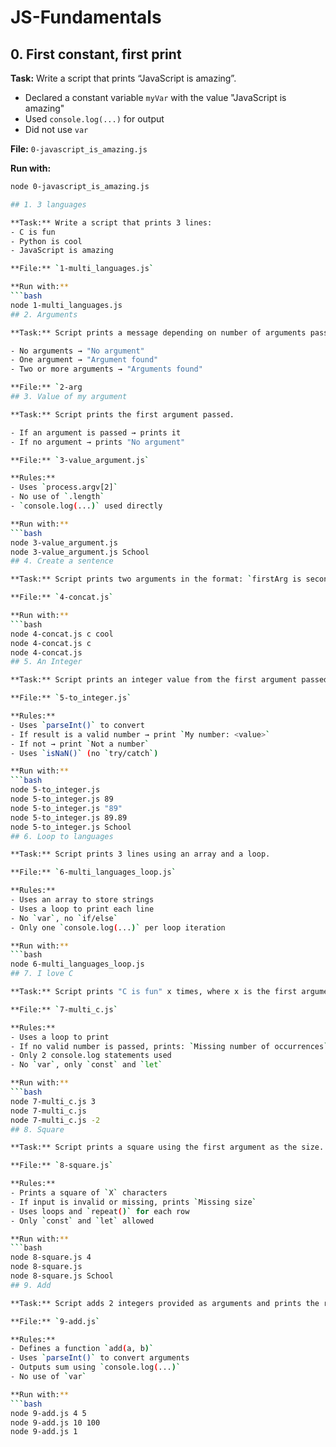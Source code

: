 # JS-Fundamentals

## 0. First constant, first print

**Task:** Write a script that prints “JavaScript is amazing”.

- Declared a constant variable `myVar` with the value "JavaScript is amazing"
- Used `console.log(...)` for output
- Did not use `var`

**File:** `0-javascript_is_amazing.js`

**Run with:**
```bash
node 0-javascript_is_amazing.js

## 1. 3 languages

**Task:** Write a script that prints 3 lines:
- C is fun
- Python is cool
- JavaScript is amazing

**File:** `1-multi_languages.js`

**Run with:**
```bash
node 1-multi_languages.js
## 2. Arguments

**Task:** Script prints a message depending on number of arguments passed.

- No arguments → "No argument"
- One argument → "Argument found"
- Two or more arguments → "Arguments found"

**File:** `2-arg
## 3. Value of my argument

**Task:** Script prints the first argument passed.

- If an argument is passed → prints it
- If no argument → prints "No argument"

**File:** `3-value_argument.js`

**Rules:**
- Uses `process.argv[2]`
- No use of `.length`
- `console.log(...)` used directly

**Run with:**
```bash
node 3-value_argument.js
node 3-value_argument.js School
## 4. Create a sentence

**Task:** Script prints two arguments in the format: `firstArg is secondArg`.

**File:** `4-concat.js`

**Run with:**
```bash
node 4-concat.js c cool
node 4-concat.js c
node 4-concat.js
## 5. An Integer

**Task:** Script prints an integer value from the first argument passed.

**File:** `5-to_integer.js`

**Rules:**
- Uses `parseInt()` to convert
- If result is a valid number → print `My number: <value>`
- If not → print `Not a number`
- Uses `isNaN()` (no `try/catch`)

**Run with:**
```bash
node 5-to_integer.js
node 5-to_integer.js 89
node 5-to_integer.js "89"
node 5-to_integer.js 89.89
node 5-to_integer.js School
## 6. Loop to languages

**Task:** Script prints 3 lines using an array and a loop.

**File:** `6-multi_languages_loop.js`

**Rules:**
- Uses an array to store strings
- Uses a loop to print each line
- No `var`, no `if/else`
- Only one `console.log(...)` per loop iteration

**Run with:**
```bash
node 6-multi_languages_loop.js
## 7. I love C

**Task:** Script prints "C is fun" x times, where x is the first argument.

**File:** `7-multi_c.js`

**Rules:**
- Uses a loop to print
- If no valid number is passed, prints: `Missing number of occurrences`
- Only 2 console.log statements used
- No `var`, only `const` and `let`

**Run with:**
```bash
node 7-multi_c.js 3
node 7-multi_c.js
node 7-multi_c.js -2
## 8. Square

**Task:** Script prints a square using the first argument as the size.

**File:** `8-square.js`

**Rules:**
- Prints a square of `X` characters
- If input is invalid or missing, prints `Missing size`
- Uses loops and `repeat()` for each row
- Only `const` and `let` allowed

**Run with:**
```bash
node 8-square.js 4
node 8-square.js
node 8-square.js School
## 9. Add

**Task:** Script adds 2 integers provided as arguments and prints the result.

**File:** `9-add.js`

**Rules:**
- Defines a function `add(a, b)`
- Uses `parseInt()` to convert arguments
- Outputs sum using `console.log(...)`
- No use of `var`

**Run with:**
```bash
node 9-add.js 4 5
node 9-add.js 10 100
node 9-add.js 1

